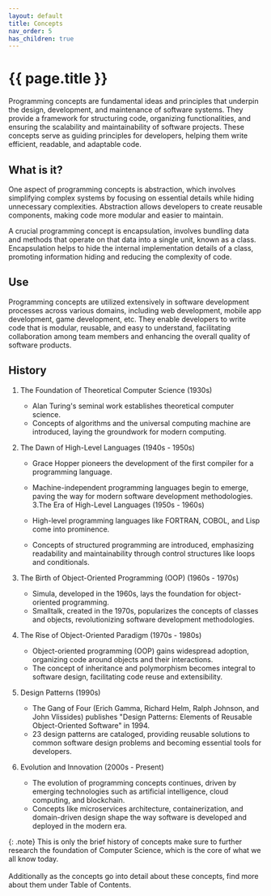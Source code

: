 ```yaml
---
layout: default
title: Concepts
nav_order: 5
has_children: true
---
```


{{ page.title }}
======================

Programming concepts are fundamental ideas and principles that underpin the design, development, and maintenance of software systems. They provide a framework for structuring code, organizing functionalities, and ensuring the scalability and maintainability of software projects. These concepts serve as guiding principles for developers, helping them write efficient, readable, and adaptable code.


## What is it?

One aspect of programming concepts is abstraction, which involves simplifying complex systems by focusing on essential details while hiding unnecessary complexities. Abstraction allows developers to create reusable components, making code more modular and easier to maintain.

A crucial programming concept is encapsulation, involves bundling data and methods that operate on that data into a single unit, known as a class. Encapsulation helps to hide the internal implementation details of a class, promoting information hiding and reducing the complexity of code.

## Use

Programming concepts are utilized extensively in software development processes across various domains, including web development, mobile app development, game development, etc. They enable developers to write code that is modular, reusable, and easy to understand, facilitating collaboration among team members and enhancing the overall quality of software products.

## History

1. The Foundation of Theoretical Computer Science (1930s)

    - Alan Turing's seminal work establishes theoretical computer science.
    - Concepts of algorithms and the universal computing machine are introduced, laying the groundwork for modern computing.
2. The Dawn of High-Level Languages (1940s - 1950s)

    - Grace Hopper pioneers the development of the first compiler for a programming language.
    - Machine-independent programming languages begin to emerge, paving the way for modern software development methodologies.
3.The Era of High-Level Languages (1950s - 1960s)

    - High-level programming languages like FORTRAN, COBOL, and Lisp come into prominence.
    - Concepts of structured programming are introduced, emphasizing readability and maintainability through control structures like loops and conditionals.
4. The Birth of Object-Oriented Programming (OOP) (1960s - 1970s)

    - Simula, developed in the 1960s, lays the foundation for object-oriented programming.
    - Smalltalk, created in the 1970s, popularizes the concepts of classes and objects, revolutionizing software development methodologies.
5. The Rise of Object-Oriented Paradigm (1970s - 1980s)

    - Object-oriented programming (OOP) gains widespread adoption, organizing code around objects and their interactions.
    - The concept of inheritance and polymorphism becomes integral to software design, facilitating code reuse and extensibility.
6. Design Patterns (1990s)

    - The Gang of Four (Erich Gamma, Richard Helm, Ralph Johnson, and John Vlissides) publishes "Design Patterns: Elements of Reusable Object-Oriented Software" in 1994.
    - 23 design patterns are cataloged, providing reusable solutions to common software design problems and becoming essential tools for developers.
7. Evolution and Innovation (2000s - Present)

    - The evolution of programming concepts continues, driven by emerging technologies such as artificial intelligence, cloud computing, and blockchain.
    - Concepts like microservices architecture, containerization, and domain-driven design shape the way software is developed and deployed in the modern era.

{: .note}
This is only the brief history of concepts make sure to further research the foundation of Computer Science, which is the core of what we all know today. <br><br>
Additionally as the concepts go into detail about these concepts, find more about them under Table of Contents.